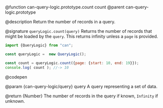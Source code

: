 @function can-query-logic.prototype.count count
@parent can-query-logic.prototype

@description Return the number of records in a query.

@signature `queryLogic.count(query)` Returns the number of records that might be loaded by the `query`. This returns infinity unless
a `page` is provided.

  ```js
  import {QueryLogic} from "can";

  const queryLogic =  new QueryLogic();

  const count = queryLogic.count({page: {start: 10, end: 19}});
  console.log( count ); //-> 10
  ```
  @codepen

  @param {can-query-logic/query} query A query representing a set of data.

  @return {Number} The number of records in the query if known, `Infinity`
  if unknown.
